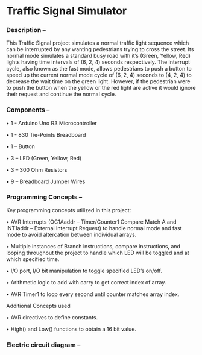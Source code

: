 # Traffic Signal Simulator

### Description –
This Traffic Signal project simulates a normal traffic light sequence which can be interrupted by any wanting pedestrians trying to cross the street. Its normal mode simulates a standard busy road with it’s (Green, Yellow, Red) lights having time intervals of (6, 2, 4) seconds respectively. The interrupt cycle, also known as the fast mode, allows pedestrians to push a button to speed up the current normal mode cycle of (6, 2, 4) seconds to (4, 2, 4) to decrease the wait time on the green light. However, if the pedestrian were to push the button when the yellow or the red light are active it would ignore their request and continue the normal cycle.

### Components –
•	1 - Arduino Uno R3 Microcontroller

•	1 - 830 Tie-Points Breadboard

•	1 – Button

•	3 – LED (Green, Yellow, Red)

•	3 – 300 Ohm Resistors

•	9 – Breadboard Jumper Wires

### Programming Concepts –
Key programming concepts utilized in this project:

•	AVR Interrupts (OC1Aaddr – Timer/Counter1 Compare Match A and INT1addr – External Interrupt Request) to handle normal mode and fast mode to avoid altercation between individual arrays.

•	Multiple instances of Branch instructions, compare instructions, and looping throughout the project to handle which LED will be toggled and at which specified time.

•	I/O port, I/O bit manipulation to toggle specified LED’s on/off.

•	Arithmetic logic to add with carry to get correct index of array.

•	AVR Timer1 to loop every second until counter matches array index.

Additional Concepts used

•	AVR directives to define constants.

•	High() and Low() functions to obtain a 16 bit value.

### Electric circuit diagram –
